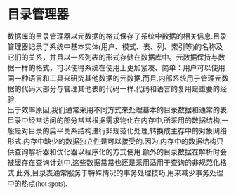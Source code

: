 # 目录管理器
<font face="微软雅黑" size="3px">

数据库的目录管理器以元数据的格式保存了系统中数据的相关信息.目录管理器记录了系统中基本实体(用户、模式、表、列、索引等)的名称及它们的关系，并且以一系列表的形式存储在数据库中。元数据保持与数据一样的格式，可以使得系统在使用上更加紧凑、简单：用户可以使用同一种语言和工具来研究其他数据的元数据,而且,内部系统用于管理元数据的代码大部分与管理其他表的代码一样.代码和语言的复用是重要的经验.<br>
出于效率原因,我们通常采用不同方式来处理基本的目录数据和通常的表.目录中经常访问的部分常常根据需求物化在内存中,所采用的数据结构,一般是对目录的扁平关系结构进行非规范化处理,转换成主存中的对象网络形式.内存中缺少的数据独立性是可以接受的,因为,内存中的数据结构只供查询解析器和优化器以程序化的方式使用.额外的目录数据在解析时会被缓存在查询计划中,这些数据常常也还是采用适用于查询的非规范化格式.此外,目录表通常服务于特殊情况的事务处理技巧,用来减少事务处理中的热点(hot spots).
